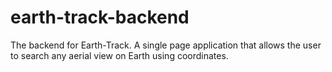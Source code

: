 # earth-track-backend
The backend for Earth-Track.  A single page application that allows the user to search any aerial view on Earth using coordinates.
